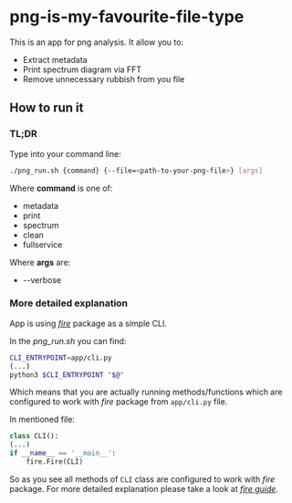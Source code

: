 # png-is-my-favourite-file-type

This is an app for png analysis. It allow you to:
- Extract metadata
- Print spectrum diagram via FFT
- Remove unnecessary rubbish from you file

## How to run it
### TL;DR 

Type into your command line:
```bash
./png_run.sh {command} {--file=<path-to-your-png-file>} [args]
```
Where **command** is one of:
- metadata
- print
- spectrum
- clean
- fullservice

Where **args** are:
- --verbose

### More detailed explanation
App is using [*fire*](https://github.com/google/python-fire) package as a simple CLI. 

In the *png_run.sh* you can find:

```bash
CLI_ENTRYPOINT=app/cli.py
(...)
python3 $CLI_ENTRYPOINT "$@"
```

Which means that you are actually running methods/functions which are configured to work with *fire* package from `app/cli.py` file.

In mentioned file:

```python
class CLI():
(...)
if __name__ == '__main__':
    fire.Fire(CLI)
```

So as you see all methods of ```CLI``` class are configured to work with *fire* package. For more detailed explanation please take a look at [*fire guide*](https://github.com/google/python-fire/blob/master/docs/guide.md).

